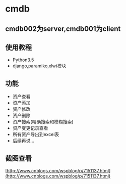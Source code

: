 cmdb
========

cmdb002为server,cmdb001为client
------------------------
使用教程
-------
- Python3.5
- django,paramiko,xlwt模块

功能
-------
- 资产查看
- 资产添加
- 资产修改
- 资产删除
- 资产搜索(精确搜索和模糊搜索)
- 资产变更记录查看
- 所有资产导出到excel表
- 后续再说...

截图查看
---------

[http://www.cnblogs.com/wspblog/p/7151137.html](http://www.cnblogs.com/wspblog/p/7151137.html)

